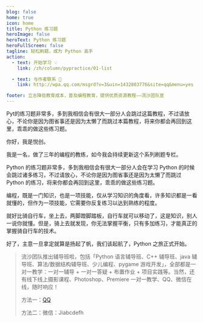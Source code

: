 ```yaml
---
blog: false
home: true
icon: home
title: Python 练习题
heroImage: false
heroText: Python 练习题
heroFullScreen: false
tagline: 轻松刷题，成为 Python 高手
action:
  - text: 开始学习 💡
    link: /zh/column/pypractice/01-list

  - text: 与作者联系 👋
    link: http://wpa.qq.com/msgrd?v=3&uin=1432803776&site=qq&menu=yes

footer: 立志降低教育成本，普及编程教育，提供优质资源教程——流沙团队宣
---
```




Pyt的练习题非常多，多到我相信会有很大一部分人会跳过这篇教程，不过请放心，不论你是因为图省事还是因为太懒了而跳过本篇教程，将来你都会再回到这里，乖乖的做这些练习题。

你好，我是悦创。

我是一名，做了三年的编程的教练，如今我会持续更新这个系列刷题专栏。

Python 的练习题非常多，多到我相信会有很大一部分人会在学习 Python 的时候会跳过诸多练习，不过请放心，不论你是因为图省事还是因为太懒了而跳过 Python 的练习，将来你都会再回到这里，乖乖的做这些练习题。

编程，既是一门知识，也是一项技能，仅从学习知识的角度看，许多知识都是一看就懂的，但作为一项技能，它需要你反复练习以达到熟练的程度。

就好比骑自行车，坐上去，两脚蹬脚踏板，自行车就可以移动了，这是知识，别人一说你就懂。但是，骑上去就发现，你无法掌握平衡，只有多加练习，才能真正的掌握骑自行车的技术。

好了，主意一旦拿定就算是扬起了帆，我们该起航了，Python 之旅正式开始。

> 流沙团队推出辅导班啦，包括「Python 语言辅导班、C++ 辅导班、java 辅导班、算法/数据结构辅导班、少儿编程、pygame 游戏开发」，全部都是一对一教学：一对一辅导 + 一对一答疑 + 布置作业 + 项目实践等。当然，还有线下线上摄影课程、Photoshop、Premiere 一对一教学、QQ、微信在线，随时响应！
>
> 方法一：[QQ](http://wpa.qq.com/msgrd?v=3&uin=1432803776&site=qq&menu=yes)
>
> 方法二：微信：Jiabcdefh
